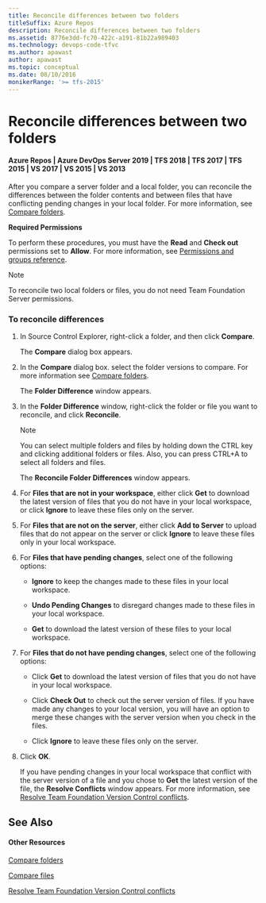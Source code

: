 ```yaml
---
title: Reconcile differences between two folders
titleSuffix: Azure Repos
description: Reconcile differences between two folders
ms.assetid: 8776e3dd-fc70-422c-a191-81b22a989403
ms.technology: devops-code-tfvc
ms.author: apawast
author: apawast
ms.topic: conceptual
ms.date: 08/10/2016
monikerRange: '>= tfs-2015'
---
```


# Reconcile differences between two folders

#### Azure Repos | Azure DevOps Server 2019 | TFS 2018 | TFS 2017 | TFS 2015 | VS 2017 | VS 2015 | VS 2013

After you compare a server folder and a local folder, you can reconcile the differences between the folder contents and between files that have conflicting pending changes in your local folder. For more information, see [Compare folders](compare-folders.md).

**Required Permissions**

To perform these procedures, you must have the **Read** and **Check out** permissions set to **Allow**. For more information, see [Permissions and groups reference](../../organizations/security/permissions.md).

> [!NOTE]
> To reconcile two local folders or files, you do not need Team Foundation Server permissions.

### To reconcile differences

1.  In Source Control Explorer, right-click a folder, and then click **Compare**.

    The **Compare** dialog box appears.

2.  In the **Compare** dialog box. select the folder versions to compare. For more information see [Compare folders](compare-folders.md).

    The **Folder Difference** window appears.

3.  In the **Folder Difference** window, right-click the folder or file you want to reconcile, and click **Reconcile**.

    > [!NOTE]
    > You can select multiple folders and files by holding down the CTRL key and clicking additional folders or files. Also, you can press CTRL+A to select all folders and files.

    The **Reconcile Folder Differences** window appears.

4.  For **Files that are not in your workspace**, either click **Get** to download the latest version of files that you do not have in your local workspace, or click **Ignore** to leave these files only on the server.

5.  For **Files that are not on the server**, either click **Add to Server** to upload files that do not appear on the server or click **Ignore** to leave these files only in your local workspace.

6.  For **Files that have pending changes**, select one of the following options:

    - **Ignore** to keep the changes made to these files in your local workspace.

    - **Undo Pending Changes** to disregard changes made to these files in your local workspace.

    - **Get** to download the latest version of these files to your local workspace.

7.  For **Files that do not have pending changes**, select one of the following options:

    - Click **Get** to download the latest version of files that you do not have in your local workspace.

    - Click **Check Out** to check out the server version of files. If you have made any changes to your local version, you will have an option to merge these changes with the server version when you check in the files.

    - Click **Ignore** to leave these files only on the server.

8.  Click **OK**.

    If you have pending changes in your local workspace that conflict with the server version of a file and you chose to **Get** the latest version of the file, the **Resolve Conflicts** window appears. For more information, see [Resolve Team Foundation Version Control conflicts](resolve-team-foundation-version-control-conflicts.md).

## See Also

#### Other Resources

[Compare folders](compare-folders.md)

[Compare files](compare-files.md)

[Resolve Team Foundation Version Control conflicts](resolve-team-foundation-version-control-conflicts.md)
